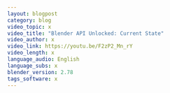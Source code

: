```yaml
---
layout: blogpost
category: blog
video_topic: x
video_title: "Blender API Unlocked: Current State"
video_author: x
video_link: https://youtu.be/F2zP2_Mn_rY
video_length: x
language_audio: English
language_subs: x
blender_version: 2.78
tags_software: x
---
```


